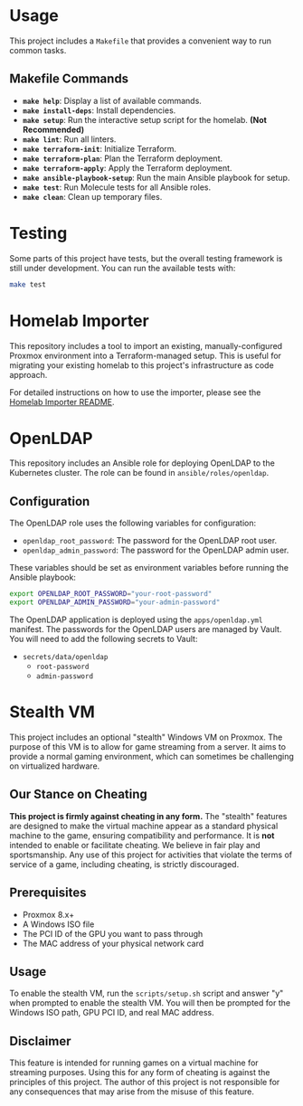 # Usage

This project includes a `Makefile` that provides a convenient way to run common tasks.

## Makefile Commands

  - **`make help`**: Display a list of available commands.
  - **`make install-deps`**: Install dependencies.
  - **`make setup`**: Run the interactive setup script for the homelab. **(Not Recommended)**
  - **`make lint`**: Run all linters.
  - **`make terraform-init`**: Initialize Terraform.
  - **`make terraform-plan`**: Plan the Terraform deployment.
  - **`make terraform-apply`**: Apply the Terraform deployment.
  - **`make ansible-playbook-setup`**: Run the main Ansible playbook for setup.
  - **`make test`**: Run Molecule tests for all Ansible roles.
  - **`make clean`**: Clean up temporary files.

# Testing

Some parts of this project have tests, but the overall testing framework is still under development. You can run the available tests with:

```bash
make test
```

# Homelab Importer

This repository includes a tool to import an existing, manually-configured Proxmox environment into a Terraform-managed setup. This is useful for migrating your existing homelab to this project's infrastructure as code approach.

For detailed instructions on how to use the importer, please see the [Homelab Importer README](tools/homelab-importer/README.md).

# OpenLDAP

This repository includes an Ansible role for deploying OpenLDAP to the Kubernetes cluster. The role can be found in `ansible/roles/openldap`.

## Configuration

The OpenLDAP role uses the following variables for configuration:

  - `openldap_root_password`: The password for the OpenLDAP root user.
  - `openldap_admin_password`: The password for the OpenLDAP admin user.

These variables should be set as environment variables before running the Ansible playbook:

```bash
export OPENLDAP_ROOT_PASSWORD="your-root-password"
export OPENLDAP_ADMIN_PASSWORD="your-admin-password"
```

The OpenLDAP application is deployed using the `apps/openldap.yml` manifest. The passwords for the OpenLDAP users are managed by Vault. You will need to add the following secrets to Vault:

  - `secrets/data/openldap`
      - `root-password`
      - `admin-password`

# Stealth VM

This project includes an optional "stealth" Windows VM on Proxmox. The purpose of this VM is to allow for game streaming from a server. It aims to provide a normal gaming environment, which can sometimes be challenging on virtualized hardware.

## Our Stance on Cheating

**This project is firmly against cheating in any form.** The "stealth" features are designed to make the virtual machine appear as a standard physical machine to the game, ensuring compatibility and performance. It is **not** intended to enable or facilitate cheating. We believe in fair play and sportsmanship. Any use of this project for activities that violate the terms of service of a game, including cheating, is strictly discouraged.

## Prerequisites

  - Proxmox 8.x+
  - A Windows ISO file
  - The PCI ID of the GPU you want to pass through
  - The MAC address of your physical network card

## Usage

To enable the stealth VM, run the `scripts/setup.sh` script and answer "y" when prompted to enable the stealth VM. You will then be prompted for the Windows ISO path, GPU PCI ID, and real MAC address.

## Disclaimer

This feature is intended for running games on a virtual machine for streaming purposes. Using this for any form of cheating is against the principles of this project. The author of this project is not responsible for any consequences that may arise from the misuse of this feature.
